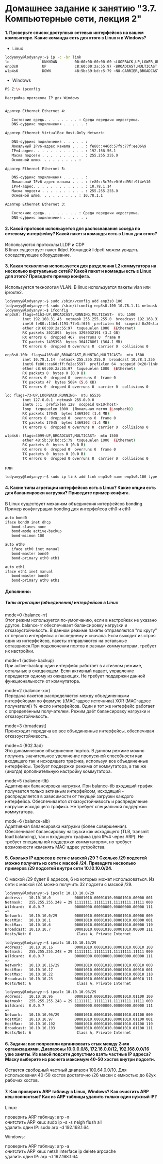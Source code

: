 # Домашнее задание к занятию "3.7. Компьютерные сети, лекция 2"

#### 1. Проверьте список доступных сетевых интерфейсов на вашем компьютере. Какие команды есть для этого в Linux и в Windows?  
- Linux  
```bash
lodyanyy@lodyanyy:~$ ip -c -br link
lo               UNKNOWN        00:00:00:00:00:00 <LOOPBACK,UP,LOWER_UP> 
enp3s0           UP             c8:60:00:2a:55:97 <BROADCAST,MULTICAST,UP,LOWER_UP> 
wlp4s6           DOWN           48:5b:39:bd:c5:79 <NO-CARRIER,BROADCAST,MULTICAST,UP> 
```  

- Windows  
```bash
PS Z:\> ipconfig

Настройка протокола IP для Windows


Адаптер Ethernet Ethernet 4:

   Состояние среды. . . . . . . . : Среда передачи недоступна.
   DNS-суффикс подключения . . . . . :

Адаптер Ethernet VirtualBox Host-Only Network:

   DNS-суффикс подключения . . . . . :
   Локальный IPv6-адрес канала . . . : fe80::446d:57f9:77f:ee06%9
   IPv4-адрес. . . . . . . . . . . . : 192.168.56.1
   Маска подсети . . . . . . . . . . : 255.255.255.0
   Основной шлюз. . . . . . . . . :

Адаптер Ethernet Ethernet 5:

   DNS-суффикс подключения . . . . . :
   Локальный IPv6-адрес канала . . . : fe80::5c70:e0f6:d95f:9f4e%10
   IPv4-адрес. . . . . . . . . . . . : 10.78.1.14
   Маска подсети . . . . . . . . . . : 255.255.255.0
   Основной шлюз. . . . . . . . . : 10.78.1.1

Адаптер Ethernet Ethernet 3:

   Состояние среды. . . . . . . . : Среда передачи недоступна.
   DNS-суффикс подключения . . . . . :
```

#### 2. Какой протокол используется для распознавания соседа по сетевому интерфейсу? Какой пакет и команды есть в Linux для этого?  

Используются протоколы LLDP и CDP  
В linux существует пакет lldpd. Командой lldpctl можем увидеть соседствующее оборудование.

#### 3. Какая технология используется для разделения L2 коммутатора на несколько виртуальных сетей? Какой пакет и команды есть в Linux для этого? Приведите пример конфига.  

Используется технология VLAN. В linux используется пакеты vlan или iproute2.  
```bash
lodyanyy@lodyanyy:~$ sudo /sbin/vconfig add enp3s0 100  
lodyanyy@lodyanyy:~$ sudo /sbin/ifconfig enp3s0.100 10.78.1.14 netmask 255.255.255.0 up  
lodyanyy@lodyanyy:~$ ifconfig
enp3s0: flags=4163<UP,BROADCAST,RUNNING,MULTICAST>  mtu 1500
        inet 192.168.31.43  netmask 255.255.255.0  broadcast 192.168.31.255
        inet6 fe80::14b4:f193:77e3:f6f6  prefixlen 64  scopeid 0x20<link>
        ether c8:60:00:2a:55:97  txqueuelen 1000  (Ethernet)
        RX packets 3021895  bytes 3293032191 (3.2 GB)
        RX errors 0  dropped 467  overruns 0  frame 0
        TX packets 1495398  bytes 364178861 (364.1 MB)
        TX errors 0  dropped 0 overruns 0  carrier 0  collisions 0

enp3s0.100: flags=4163<UP,BROADCAST,RUNNING,MULTICAST>  mtu 1500
        inet 10.78.1.14  netmask 255.255.255.0  broadcast 10.78.1.255
        inet6 fe80::ca60:ff:fe2a:5597  prefixlen 64  scopeid 0x20<link>
        ether c8:60:00:2a:55:97  txqueuelen 1000  (Ethernet)
        RX packets 0  bytes 0 (0.0 B)
        RX errors 0  dropped 0  overruns 0  frame 0
        TX packets 47  bytes 5684 (5.6 KB)
        TX errors 0  dropped 0 overruns 0  carrier 0  collisions 0

lo: flags=73<UP,LOOPBACK,RUNNING>  mtu 65536
        inet 127.0.0.1  netmask 255.0.0.0
        inet6 ::1  prefixlen 128  scopeid 0x10<host>
        loop  txqueuelen 1000  (Локальная петля (Loopback))
        RX packets 17045  bytes 1469302 (1.4 MB)
        RX errors 0  dropped 0  overruns 0  frame 0
        TX packets 17045  bytes 1469302 (1.4 MB)
        TX errors 0  dropped 0 overruns 0  carrier 0  collisions 0

wlp4s6: flags=4099<UP,BROADCAST,MULTICAST>  mtu 1500
        ether 48:5b:39:bd:c5:79  txqueuelen 1000  (Ethernet)
        RX packets 0  bytes 0 (0.0 B)
        RX errors 0  dropped 0  overruns 0  frame 0
        TX packets 0  bytes 0 (0.0 B)
        TX errors 0  dropped 0 overruns 0  carrier 0  collisions 0
```
или  
```bash
lodyanyy@lodyanyy:~$ sudo ip link add link enp3s0 name enp3s0.100 type vlan id 100  
```

#### 4. Какие типы агрегации интерфейсов есть в Linux? Какие опции есть для балансировки нагрузки? Приведите пример конфига.  

В Linux существует механизм объединения интерфейсов bonding. Пример конфигурации bonding для интерфейсов eth0 и eth1:  
```bash
auto bond0
iface bond0 inet dhcp
   bond-slaves none
   bond-mode active-backup
   bond-miimon 100

auto eth0
   iface eth0 inet manual
   bond-master bond0
   bond-primary eth0 eth1

auto eth1
iface eth1 inet manual
   bond-master bond0
   bond-primary eth0 eth1
```
#### Дополнено:
##### Типы агрегации (объединения) интерфейсов в Linux  
mode=0 (balance-rr)  
Этот режим используется по-умолчанию, если в настройках не указано другое. balance-rr обеспечивает балансировку нагрузки и отказоустойчивость. В данном режиме пакеты отправляются "по кругу" от первого интерфейса к последнему и сначала. Если выходит из строя один из интерфейсов, пакеты отправляются на остальные оставшиеся.При подключении портов к разным коммутаторам, требует их настройки.  

mode=1 (active-backup)  
При active-backup один интерфейс работает в активном режиме, остальные в ожидающем. Если активный падает, управление передается одному из ожидающих. Не требует поддержки данной функциональности от коммутатора.  

mode=2 (balance-xor)  
Передача пакетов распределяется между объединенными интерфейсами по формуле ((MAC-адрес источника) XOR (MAC-адрес получателя)) % число интерфейсов. Один и тот же интерфейс работает с определённым получателем. Режим даёт балансировку нагрузки и отказоустойчивость.  

mode=3 (broadcast)  
Происходит передача во все объединенные интерфейсы, обеспечивая отказоустойчивость.  

mode=4 (802.3ad)  
Это динамическое объединение портов. В данном режиме можно получить значительное увеличение пропускной способности как входящего так и исходящего трафика, используя все объединенные интерфейсы. Требует поддержки режима от коммутатора, а так же (иногда) дополнительную настройку коммутатора.  

mode=5 (balance-tlb)  
Адаптивная балансировка нагрузки. При balance-tlb входящий трафик получается только активным интерфейсом, исходящий - распределяется в зависимости от текущей загрузки каждого интерфейса. Обеспечивается отказоустойчивость и распределение нагрузки исходящего трафика. Не требует специальной поддержки коммутатора.  

mode=6 (balance-alb)  
Адаптивная балансировка нагрузки (более совершенная). Обеспечивает балансировку нагрузки как исходящего (TLB, transmit load balancing), так и входящего трафика (для IPv4 через ARP). Не требует специальной поддержки коммутатором, но требует возможности изменять MAC-адрес устройства.  

#### 5. Сколько IP адресов в сети с маской /29 ? Сколько /29 подсетей можно получить из сети с маской /24. Приведите несколько примеров /29 подсетей внутри сети 10.10.10.0/24.  

С маской /29 будет 8 адресов, 6 из которых может использоваться. Из сети с маской /24 можно получить 32 подсети с маской /29.
```bash
lodyanyy@lodyanyy:~$ ipcalc 10.10.10.0/29
Address:   10.10.10.0           00001010.00001010.00001010.00000 001
Netmask:   255.255.255.248 = 29 11111111.11111111.11111111.11111 000
Wildcard:  0.0.0.7              00000000.00000000.00000000.00000 111
=>
Network:   10.10.10.0/29        00001010.00001010.00001010.00000 000
HostMin:   10.10.10.1           00001010.00001010.00001010.00000 001
HostMax:   10.10.10.6           00001010.00001010.00001010.00000 110
Broadcast: 10.10.10.7           00001010.00001010.00001010.00000 111
Hosts/Net: 6                     Class A, Private Internet

lodyanyy@lodyanyy:~$ ipcalc 10.10.10.16/29
Address:   10.10.10.16          00001010.00001010.00001010.00010 100
Netmask:   255.255.255.248 = 29 11111111.11111111.11111111.11111 000
Wildcard:  0.0.0.7              00000000.00000000.00000000.00000 111
=>
Network:   10.10.10.16/29       00001010.00001010.00001010.00010 000
HostMin:   10.10.10.17          00001010.00001010.00001010.00010 001
HostMax:   10.10.10.22          00001010.00001010.00001010.00010 110
Broadcast: 10.10.10.23          00001010.00001010.00001010.00010 111
Hosts/Net: 6                     Class A, Private Internet

lodyanyy@lodyanyy:~$ ipcalc 10.10.10.96/29
Address:   10.10.10.96          00001010.00001010.00001010.01100 100
Netmask:   255.255.255.248 = 29 11111111.11111111.11111111.11111 000
Wildcard:  0.0.0.7              00000000.00000000.00000000.00000 111
=>
Network:   10.10.10.96/29       00001010.00001010.00001010.01100 000
HostMin:   10.10.10.97          00001010.00001010.00001010.01100 001
HostMax:   10.10.10.102         00001010.00001010.00001010.01100 110
Broadcast: 10.10.10.103         00001010.00001010.00001010.01100 111
Hosts/Net: 6                     Class A, Private Internet
```

#### 6. Задача: вас попросили организовать стык между 2-мя организациями. Диапазоны 10.0.0.0/8, 172.16.0.0/12, 192.168.0.0/16 уже заняты. Из какой подсети допустимо взять частные IP адреса? Маску выберите из расчета максимум 40-50 хостов внутри подсети.  

Остается свободный частный диапазон 100.64.0.0/10. Для использования 40-50 хостов достаточно /26 маски с емкостью до 62ух рабочих хостов.

#### 7. Как проверить ARP таблицу в Linux, Windows? Как очистить ARP кеш полностью? Как из ARP таблицы удалить только один нужный IP?  

Linux:  

проверить ARP таблицу: arp -n  
очитстить ARP кеш: sudo ip -s -s neigh flush all  
удалить один IP: sudo arp -d 192.168.1.64  

Windows:  

проверить ARP таблицу: arp -a  
очитстить ARP кеш: netsh interface ip delete arpcache  
удалить один IP: arp -d 192.168.1.64  

